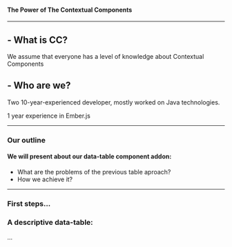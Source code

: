 #### The Power of The Contextual Components

---
 
## - What is CC?
 
We assume that everyone has a level of knowledge about Contextual Components

## - Who are we?

Two 10-year-experienced developer, mostly worked on Java technologies.

1 year experience in Ember.js
 
---
### Our outline

#### We will present about our data-table component addon:
 - What are the problems of the previous table aproach?
 - How we achieve it?
 
 
---
### First steps...
### A descriptive data-table:

...
